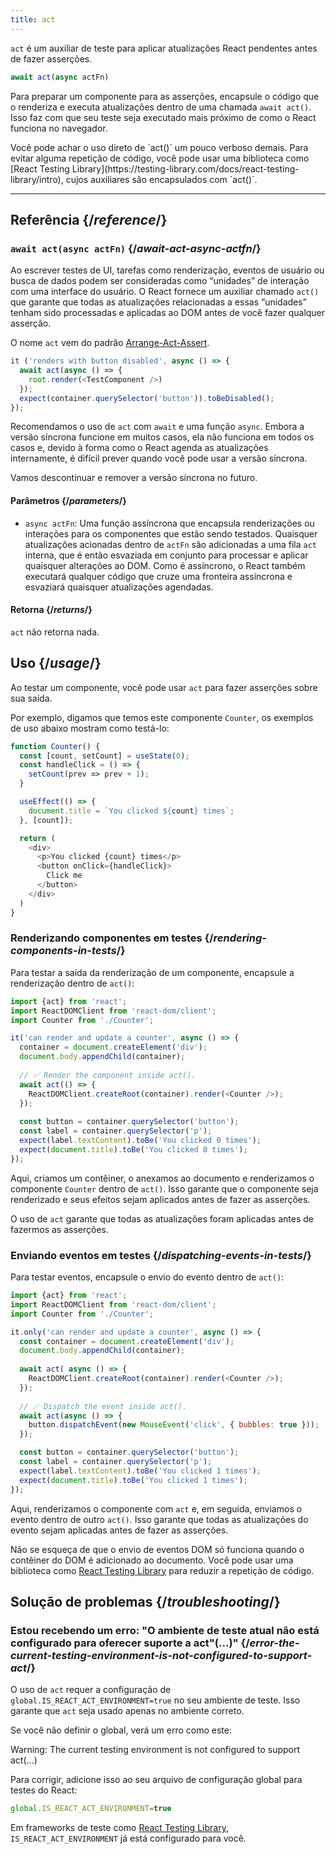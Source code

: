 ```yaml
---
title: act
---
```


<Intro>

`act` é um auxiliar de teste para aplicar atualizações React pendentes antes de fazer asserções.

```js
await act(async actFn)
```

</Intro>

Para preparar um componente para as asserções, encapsule o código que o renderiza e executa atualizações dentro de uma chamada `await act()`. Isso faz com que seu teste seja executado mais próximo de como o React funciona no navegador.

<Note>
Você pode achar o uso direto de `act()` um pouco verboso demais. Para evitar alguma repetição de código, você pode usar uma biblioteca como [React Testing Library](https://testing-library.com/docs/react-testing-library/intro), cujos auxiliares são encapsulados com `act()`.
</Note>

<InlineToc />

---

## Referência {/*reference*/}

### `await act(async actFn)` {/*await-act-async-actfn*/}

Ao escrever testes de UI, tarefas como renderização, eventos de usuário ou busca de dados podem ser consideradas como “unidades” de interação com uma interface do usuário. O React fornece um auxiliar chamado `act()` que garante que todas as atualizações relacionadas a essas “unidades” tenham sido processadas e aplicadas ao DOM antes de você fazer qualquer asserção.

O nome `act` vem do padrão [Arrange-Act-Assert](https://wiki.c2.com/?ArrangeActAssert).

```js {2,4}
it ('renders with button disabled', async () => {
  await act(async () => {
    root.render(<TestComponent />)
  });
  expect(container.querySelector('button')).toBeDisabled();
});
```

<Note>

Recomendamos o uso de `act` com `await` e uma função `async`. Embora a versão síncrona funcione em muitos casos, ela não funciona em todos os casos e, devido à forma como o React agenda as atualizações internamente, é difícil prever quando você pode usar a versão síncrona.

Vamos descontinuar e remover a versão síncrona no futuro.

</Note>

#### Parâmetros {/*parameters*/}

* `async actFn`: Uma função assíncrona que encapsula renderizações ou interações para os componentes que estão sendo testados. Quaisquer atualizações acionadas dentro de `actFn` são adicionadas a uma fila `act` interna, que é então esvaziada em conjunto para processar e aplicar quaisquer alterações ao DOM. Como é assíncrono, o React também executará qualquer código que cruze uma fronteira assíncrona e esvaziará quaisquer atualizações agendadas.

#### Retorna {/*returns*/}

`act` não retorna nada.

## Uso {/*usage*/}

Ao testar um componente, você pode usar `act` para fazer asserções sobre sua saída.

Por exemplo, digamos que temos este componente `Counter`, os exemplos de uso abaixo mostram como testá-lo:

```js
function Counter() {
  const [count, setCount] = useState(0);
  const handleClick = () => {
    setCount(prev => prev + 1);
  }

  useEffect(() => {
    document.title = `You clicked ${count} times`;
  }, [count]);

  return (
    <div>
      <p>You clicked {count} times</p>
      <button onClick={handleClick}>
        Click me
      </button>
    </div>
  )
}
```

### Renderizando componentes em testes {/*rendering-components-in-tests*/}

Para testar a saída da renderização de um componente, encapsule a renderização dentro de `act()`:

```js  {10,12}
import {act} from 'react';
import ReactDOMClient from 'react-dom/client';
import Counter from './Counter';

it('can render and update a counter', async () => {
  container = document.createElement('div');
  document.body.appendChild(container);
  
  // ✅ Render the component inside act().
  await act(() => {
    ReactDOMClient.createRoot(container).render(<Counter />);
  });
  
  const button = container.querySelector('button');
  const label = container.querySelector('p');
  expect(label.textContent).toBe('You clicked 0 times');
  expect(document.title).toBe('You clicked 0 times');
});
```

Aqui, criamos um contêiner, o anexamos ao documento e renderizamos o componente `Counter` dentro de `act()`. Isso garante que o componente seja renderizado e seus efeitos sejam aplicados antes de fazer as asserções.

O uso de `act` garante que todas as atualizações foram aplicadas antes de fazermos as asserções.

### Enviando eventos em testes {/*dispatching-events-in-tests*/}

Para testar eventos, encapsule o envio do evento dentro de `act()`:

```js {14,16}
import {act} from 'react';
import ReactDOMClient from 'react-dom/client';
import Counter from './Counter';

it.only('can render and update a counter', async () => {
  const container = document.createElement('div');
  document.body.appendChild(container);
  
  await act( async () => {
    ReactDOMClient.createRoot(container).render(<Counter />);
  });
  
  // ✅ Dispatch the event inside act().
  await act(async () => {
    button.dispatchEvent(new MouseEvent('click', { bubbles: true }));
  });

  const button = container.querySelector('button');
  const label = container.querySelector('p');
  expect(label.textContent).toBe('You clicked 1 times');
  expect(document.title).toBe('You clicked 1 times');
});
```

Aqui, renderizamos o componente com `act` e, em seguida, enviamos o evento dentro de outro `act()`. Isso garante que todas as atualizações do evento sejam aplicadas antes de fazer as asserções.

<Pitfall>

Não se esqueça de que o envio de eventos DOM só funciona quando o contêiner do DOM é adicionado ao documento. Você pode usar uma biblioteca como [React Testing Library](https://testing-library.com/docs/react-testing-library/intro) para reduzir a repetição de código.

</Pitfall>

## Solução de problemas {/*troubleshooting*/}

### Estou recebendo um erro: "O ambiente de teste atual não está configurado para oferecer suporte a act"(...)" {/*error-the-current-testing-environment-is-not-configured-to-support-act*/}

O uso de `act` requer a configuração de `global.IS_REACT_ACT_ENVIRONMENT=true` no seu ambiente de teste. Isso garante que `act` seja usado apenas no ambiente correto.

Se você não definir o global, verá um erro como este:

<ConsoleBlock level="error">

Warning: The current testing environment is not configured to support act(...)

</ConsoleBlock>

Para corrigir, adicione isso ao seu arquivo de configuração global para testes do React:

```js
global.IS_REACT_ACT_ENVIRONMENT=true
```

<Note>

Em frameworks de teste como [React Testing Library](https://testing-library.com/docs/react-testing-library/intro), `IS_REACT_ACT_ENVIRONMENT` já está configurado para você.

</Note>
